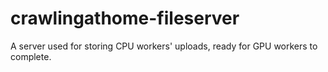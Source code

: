 # crawlingathome-fileserver
A server used for storing CPU workers' uploads, ready for GPU workers to complete.
